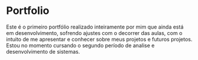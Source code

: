 # Portfolio
Este é o primeiro portfólio realizado inteiramente por mim que ainda está em desenvolvimento, sofrendo ajustes com o decorrer das aulas, com o intuito de me apresentar e conhecer sobre meus projetos e futuros projetos. Estou no momento cursando o segundo período de analise e desenvolvimento de sistemas.
